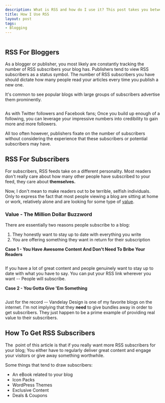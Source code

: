 ```yaml
--- 
description: What is RSS and how do I use it? This post takes you between how RSS appears to publishers and subscribers alike.
title: How I Use RSS
layout: post
tags: 
- Blogging
---
```

<div class="img-wrap"><img class="alignnone size-full wp-image-1797" title="rss" src="{{ site.url }}/images/rss.jpeg" alt="" /></div>

## RSS For Bloggers

As a blogger or publisher, you most likely are constantly tracking the number of RSS subscribers your blog has. Publishers tend to view RSS subscribers as a status symbol. The number of RSS subscribers you have should dictate how many people read your articles every time you publish a new one.

It's common to see popular blogs with large groups of subscribers advertise them prominently.

<div class="img-wrap"><img class="alignnone size-full wp-image-1805" title="rss_count_for_onextrapixel" src="{{ site.url }}/images/rss_count_for_onextrapixel.jpg" alt="" /></div>

As with Twitter followers and Facebook fans; Once you build up enough of a following, you can leverage your impressive numbers into credibility to gain more and more followers.

All too often however, publishers fixate on the number of subscribers without considering the experience that these subscribers or potential subscribers may have.

## RSS For Subscribers

For subscribers, RSS feeds take on a different personality. Most readers don't really care about how many other people have subscribed to your feed, they care about **themselves.**

Now, I don't mean to make readers out to be terrible, selfish individuals. Only to express the fact that most people viewing a blog are sitting at home or work, relatively alone and are looking for some type of <span style="text-decoration: underline;">value</span>.

### Value - The Million Dollar Buzzword

There are essentially two reasons people subscribe to a blog:

1. They honestly want to stay up to date with everything you write
2. You are offering something they want in return for their subscription

**Case 1 - You Have Awesome Content And Don't Need To Bribe Your Readers**

<div class="img-wrap"><img class="alignnone size-full wp-image-1817" title="awesome_website_with_high_rss" src="{{ site.url }}/images/awesome_website_with_high_rss.jpg" alt="" /></div>

If you have a lot of great content and people genuinely want to stay up to date with what you have to say. You can put your RSS link wherever you want -- People will subscribe.

**Case 2 - You Gotta Give 'Em Something**

<div class="img-wrap"><img class="alignnone size-full wp-image-1818" title="make_people_subscribe" src="{{ site.url }}/images/make_people_subscribe.jpg" alt="" /></div>

Just for the record -- Vandelay Design is one of my favorite blogs on the internet. I'm not implying that they **need** to give bundles away in order to get subscribers. They just happen to be a prime example of providing real value to their subscribers.

## How To Get RSS Subscribers

The  point of this article is that if you really want more RSS subscribers for your blog; You either have to regularly deliver great content and engage your visitors or give away something worthwhile.

Some things that tend to draw subscribers:

+ An eBook related to your blog
+ Icon Packs
+ WordPress Themes
+ Exclusive Content
+ Deals &amp; Coupons